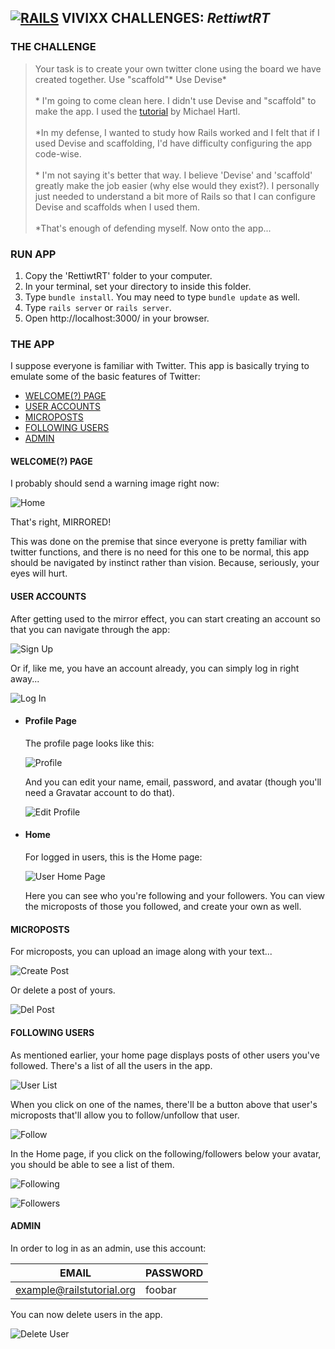 ## **[![RAILS](https://user-images.githubusercontent.com/29721601/30682137-e2e0413e-9eda-11e7-9df1-6a21225f2c10.png "Rails")](http://rubyonrails.org/) VIVIXX CHALLENGES: _RettiwtRT_**

### THE CHALLENGE

> Your task is to create your own twitter clone using the board we have created together.
Use "scaffold"*
Use Devise*  
\
\* I'm going to come clean here. I didn't use Devise and "scaffold" to make the app. I used the [tutorial](https://www.railstutorial.org/book/static_pages) by Michael Hartl.  
\
\*In my defense, I wanted to study how Rails worked and I felt that if I used Devise and scaffolding, I'd have difficulty configuring the app code-wise.  
\
\* I'm not saying it's better that way. I believe 'Devise' and 'scaffold' greatly make the job easier (why else would they exist?). I personally just needed to understand a bit more of Rails so that I can configure Devise and scaffolds when I used them.  
\
\*That's enough of defending myself. Now onto the app...

### RUN APP
1. Copy the 'RettiwtRT' folder to your computer.
2. In your terminal, set your directory to inside this folder.
3. Type `bundle install`. You may need to type `bundle update` as well.
4. Type `rails server` or `rails server`.
5. Open http://localhost:3000/ in your browser.

### THE APP

I suppose everyone is familiar with Twitter. This app is basically trying to emulate some of the basic features of Twitter:

- [WELCOME(?) PAGE](#welcome-page)
- [USER ACCOUNTS](#user-accounts)
- [MICROPOSTS](#microposts)
- [FOLLOWING USERS](#following-users)
- [ADMIN](#admin)

#### WELCOME(?) PAGE

I probably should send a warning image right now:

![Home](https://user-images.githubusercontent.com/29721601/30682467-54cc0eee-9edc-11e7-96b2-a1b743bcea00.png)

That's right, MIRRORED!

This was done on the premise that since everyone is pretty familiar with twitter functions, and there is no need for this one to be normal, this app should be navigated by instinct rather than vision. Because, seriously, your eyes will hurt.

#### USER ACCOUNTS

After getting used to the mirror effect, you can start creating an account so that you can navigate through the app:

![Sign Up](https://user-images.githubusercontent.com/29721601/30682364-06b232d8-9edc-11e7-887a-d30ff7da853b.png)

Or if, like me, you have an account already, you can simply log in right away...

![Log In](https://user-images.githubusercontent.com/29721601/30682365-06b30abe-9edc-11e7-9a9d-8959fb9b7861.png)

- #### Profile Page
    The profile page looks like this:

    ![Profile](https://user-images.githubusercontent.com/29721601/30682366-06c503d6-9edc-11e7-8f53-0a28774f1105.png)

    And you can edit your name, email, password, and avatar (though you'll need a Gravatar account to do that).

    ![Edit Profile](https://user-images.githubusercontent.com/29721601/30682368-06c6a3e4-9edc-11e7-948d-116d46ac787f.png)

- #### Home
    For logged in users, this is the Home page:

    ![User Home Page](https://user-images.githubusercontent.com/29721601/30682369-06c8154e-9edc-11e7-9ef2-58b5c9e524a6.png)

    Here you can see who you're following and your followers. You can view the microposts of those you followed, and create your own as well.

#### MICROPOSTS
For microposts, you can upload an image along with your text...

![Create Post](https://user-images.githubusercontent.com/29721601/30682367-06c67c2a-9edc-11e7-8e6c-b0a8913067bb.png)

Or delete a post of yours.

![Del Post](https://user-images.githubusercontent.com/29721601/30682373-0702015a-9edc-11e7-92d2-f06ea624745b.png)

#### FOLLOWING USERS
As mentioned earlier, your home page displays posts of other users you've followed. There's a list of all the users in the app.

![User List](https://user-images.githubusercontent.com/29721601/30682371-06fda1d2-9edc-11e7-87c6-dcdab53cd971.png)

When you click on one of the names, there'll be a button above that user's microposts that'll allow you to follow/unfollow that user.

![Follow](https://user-images.githubusercontent.com/29721601/30682372-06ff0d1a-9edc-11e7-8620-19e8346793e7.png)

In the Home page, if you click on the following/followers below your avatar, you should be able to see a list of them.

![Following](https://user-images.githubusercontent.com/29721601/30682374-0703d1c4-9edc-11e7-9abc-16ed34d7449f.png)

![Followers](https://user-images.githubusercontent.com/29721601/30682375-07349d72-9edc-11e7-9b22-de2eff6cb2a9.png)

#### ADMIN
In order to log in as an admin, use this account:

| EMAIL | PASSWORD |
| --- | --- |
| example@railstutorial.org | foobar |

You can now delete users in the app.

![Delete User](https://user-images.githubusercontent.com/29721601/30682376-073a661c-9edc-11e7-9446-71f76512b1d9.png)
